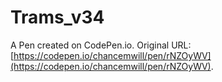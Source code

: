 # Trams_v34

A Pen created on CodePen.io. Original URL: [https://codepen.io/chancemwill/pen/rNZOyWV](https://codepen.io/chancemwill/pen/rNZOyWV).

